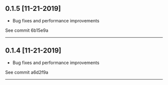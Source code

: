 
## 0.1.5 [11-21-2019]

* Bug fixes and performance improvements

See commit 6b15e9a

---

## 0.1.4 [11-21-2019]

* Bug fixes and performance improvements

See commit a6d2f9a

---
